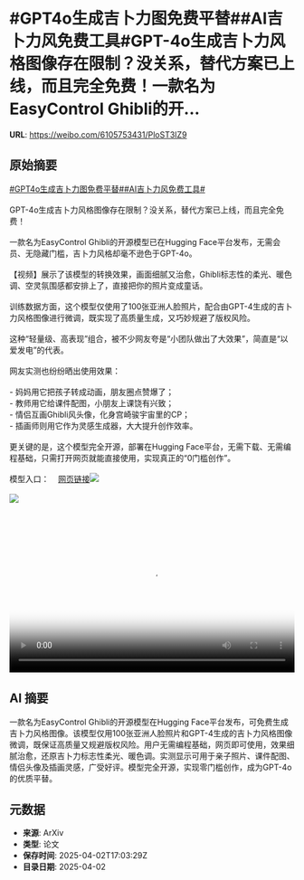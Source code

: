 # #GPT4o生成吉卜力图免费平替##AI吉卜力风免费工具#GPT-4o生成吉卜力风格图像存在限制？没关系，替代方案已上线，而且完全免费！一款名为EasyControl Ghibli的开...

**URL**: https://weibo.com/6105753431/PloST3IZ9

## 原始摘要

<a href="https://m.weibo.cn/search?containerid=231522type%3D1%26t%3D10%26q%3D%23GPT4o%E7%94%9F%E6%88%90%E5%90%89%E5%8D%9C%E5%8A%9B%E5%9B%BE%E5%85%8D%E8%B4%B9%E5%B9%B3%E6%9B%BF%23&amp;extparam=%23GPT4o%E7%94%9F%E6%88%90%E5%90%89%E5%8D%9C%E5%8A%9B%E5%9B%BE%E5%85%8D%E8%B4%B9%E5%B9%B3%E6%9B%BF%23" data-hide=""><span class="surl-text">#GPT4o生成吉卜力图免费平替#</span></a><a href="https://m.weibo.cn/search?containerid=231522type%3D1%26t%3D10%26q%3D%23AI%E5%90%89%E5%8D%9C%E5%8A%9B%E9%A3%8E%E5%85%8D%E8%B4%B9%E5%B7%A5%E5%85%B7%23&amp;extparam=%23AI%E5%90%89%E5%8D%9C%E5%8A%9B%E9%A3%8E%E5%85%8D%E8%B4%B9%E5%B7%A5%E5%85%B7%23" data-hide=""><span class="surl-text">#AI吉卜力风免费工具#</span></a><br><br>GPT-4o生成吉卜力风格图像存在限制？没关系，替代方案已上线，而且完全免费！<br><br>一款名为EasyControl Ghibli的开源模型已在Hugging Face平台发布，无需会员、无隐藏门槛，吉卜力风格却毫不逊色于GPT-4o。<br><br>【视频】展示了该模型的转换效果，画面细腻又治愈，Ghibli标志性的柔光、暖色调、空灵氛围感都安排上了，直接把你的照片变成童话。<br><br>训练数据方面，这个模型仅使用了100张亚洲人脸照片，配合由GPT-4生成的吉卜力风格图像进行微调，既实现了高质量生成，又巧妙规避了版权风险。<br><br>这种“轻量级、高表现”组合，被不少网友夸是“小团队做出了大效果”，简直是“以爱发电”的代表。<br><br>网友实测也纷纷晒出使用效果：<br><br>- 妈妈用它把孩子转成动画，朋友圈点赞爆了；<br>- 教师用它给课件配图，小朋友上课饶有兴致；<br>- 情侣互画Ghibli风头像，化身宫崎骏宇宙里的CP；<br>- 插画师则用它作为灵感生成器，大大提升创作效率。<br><br>更关键的是，这个模型完全开源，部署在Hugging Face平台，无需下载、无需编程基础，只需打开网页就能直接使用，实现真正的“0门槛创作”。<br><br>模型入口：<a href="https://weibo.cn/sinaurl?u=https%3A%2F%2Ftop.aibase.com%2Ftool%2Feasycontrol-ghibli" data-hide=""><span class="url-icon"><img style="width: 1rem;height: 1rem" src="https://h5.sinaimg.cn/upload/2015/09/25/3/timeline_card_small_web_default.png" referrerpolicy="no-referrer"></span><span class="surl-text">网页链接</span></a><img style="" src="https://tvax4.sinaimg.cn/large/006Fd7o3ly1i02hwju6z5j30ww0k0mye.jpg" referrerpolicy="no-referrer"><br><br><img style="" src="https://tvax2.sinaimg.cn/large/006Fd7o3ly1i02hwky2c3j30zk0k0gn1.jpg" referrerpolicy="no-referrer"><br><br><br clear="both"><div style="clear: both"></div><video controls="controls" poster="https://tvax3.sinaimg.cn/orj480/006Fd7o3ly1i02hwkgo29j30ww0k0mye.jpg" style="width: 100%"><source src="https://f.video.weibocdn.com/o0/JQ9oLJqElx08n9NW8nZe010412003V4f0E010.mp4?label=mp4_720p&amp;template=1184x720.25.0&amp;ori=0&amp;ps=1CwnkDw1GXwCQx&amp;Expires=1743616954&amp;ssig=GUU9OWDGuh&amp;KID=unistore,video"><source src="https://f.video.weibocdn.com/o0/NGzbYQ7Hlx08n9NVO23e010412001Mof0E010.mp4?label=mp4_hd&amp;template=788x480.25.0&amp;ori=0&amp;ps=1CwnkDw1GXwCQx&amp;Expires=1743616954&amp;ssig=doyjiutqaJ&amp;KID=unistore,video"><source src="https://f.video.weibocdn.com/o0/nd5rUnislx08n9NVYRpS0104120014X60E010.mp4?label=mp4_ld&amp;template=592x360.25.0&amp;ori=0&amp;ps=1CwnkDw1GXwCQx&amp;Expires=1743616954&amp;ssig=HZpaRF0Ij6&amp;KID=unistore,video"><p>视频无法显示，请前往<a href="https://video.weibo.com/show?fid=1034%3A5151005269229601" target="_blank" rel="noopener noreferrer">微博视频</a>观看。</p></video>

## AI 摘要

一款名为EasyControl Ghibli的开源模型在Hugging Face平台发布，可免费生成吉卜力风格图像。该模型仅用100张亚洲人脸照片和GPT-4生成的吉卜力风格图像微调，既保证高质量又规避版权风险。用户无需编程基础，网页即可使用，效果细腻治愈，还原吉卜力标志性柔光、暖色调。实测显示可用于亲子照片、课件配图、情侣头像及插画灵感，广受好评。模型完全开源，实现零门槛创作，成为GPT-4o的优质平替。

## 元数据

- **来源**: ArXiv
- **类型**: 论文
- **保存时间**: 2025-04-02T17:03:29Z
- **目录日期**: 2025-04-02
